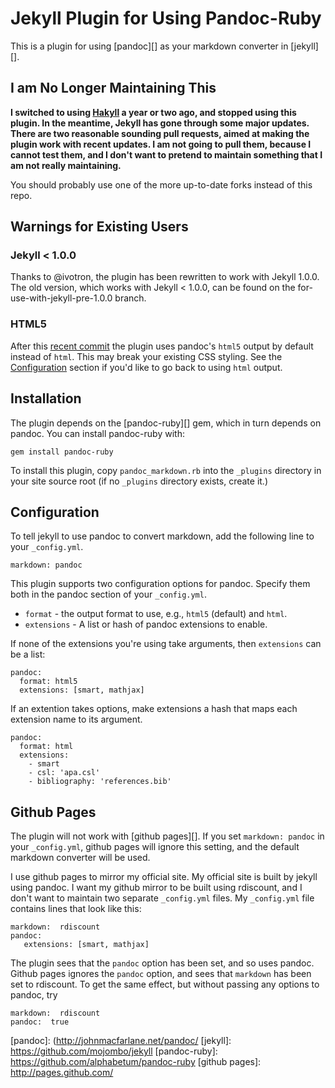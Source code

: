 Jekyll Plugin for Using Pandoc-Ruby
===================================

This is a plugin for using [pandoc][] as your markdown converter
in [jekyll][].

I am No Longer Maintaining This
-------------------------------

**I switched to using [Hakyll](http://jaspervdj.be/hakyll/) a year or two ago,
and stopped using this plugin. In the meantime, Jekyll has gone through
some major updates. There are two reasonable sounding pull requests, aimed
at making the plugin work with recent updates. I am
not going to pull them, because I cannot test them, and I don't want to 
pretend to maintain something that I am not really maintaining.**

You should probably use one of the more up-to-date forks instead of this repo.

Warnings for Existing Users
---------------------------

### Jekyll < 1.0.0

Thanks to @ivotron, the plugin has been rewritten to work with Jekyll 1.0.0. The old version, which works with Jekyll < 1.0.0, can be found on the for-use-with-jekyll-pre-1.0.0 branch. 

### HTML5

After this [recent commit][html5] the plugin uses pandoc's `html5` output by
default instead of `html`. This may break your existing CSS styling. See the
[Configuration](#configuration) section if you'd like to go back to using
`html` output.

[html5]: https://github.com/dsanson/jekyll-pandoc-plugin/commit/8dd292f483cb81e008d769b4588f4cfb118b1d11

Installation
------------

The plugin depends on the [pandoc-ruby][] gem, which in turn depends on
pandoc. You can install pandoc-ruby with:

    gem install pandoc-ruby

To install this plugin, copy `pandoc_markdown.rb` into the `_plugins`
directory in your site source root (if no `_plugins` directory exists,
create it.)

Configuration
-------------

To tell jekyll to use pandoc to convert markdown, add the following line to
your `_config.yml`.

    markdown: pandoc

This plugin supports two configuration options for pandoc. Specify them both in
the pandoc section of your `_config.yml`.

- `format` - the output format to use, e.g., `html5` (default) and `html`.
- `extensions` - A list or hash of pandoc extensions to enable.

If none of the extensions you're using take arguments, then `extensions` can be
a list:

    pandoc:
      format: html5
      extensions: [smart, mathjax]

If an extention takes options, make extensions a hash that maps each extension
name to its argument.

    pandoc:
      format: html
      extensions:
        - smart
        - csl: 'apa.csl'
        - bibliography: 'references.bib'

Github Pages
------------

The plugin will not work with [github pages][]. If you set
`markdown: pandoc` in your `_config.yml`, github pages will ignore this
setting, and the default markdown converter will be used.

I use github pages to mirror my official site. My official site is built
by jekyll using pandoc. I want my github mirror to be built using
rdiscount, and I don't want to maintain two separate `_config.yml`
files. My `_config.yml` file contains lines that look like this:

    markdown:  rdiscount
    pandoc:
       extensions: [smart, mathjax]

The plugin sees that the `pandoc` option has been set, and so uses
pandoc. Github pages ignores the `pandoc` option, and sees that
`markdown` has been set to rdiscount. To get the same effect, but
without passing any options to pandoc, try

    markdown:  rdiscount
    pandoc:  true

  [pandoc]: (http://johnmacfarlane.net/pandoc/
  [jekyll]: https://github.com/mojombo/jekyll
  [pandoc-ruby]: https://github.com/alphabetum/pandoc-ruby
  [github pages]: http://pages.github.com/
